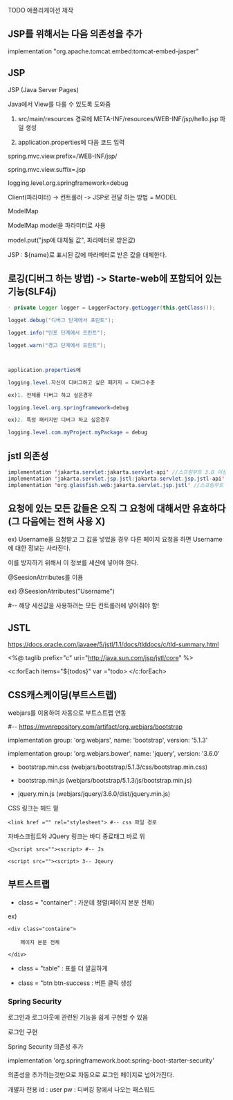 TODO 애플리케이션 제작

## JSP를 위해서는 다음 의존성을 추가
implementation "org.apache.tomcat.embed:tomcat-embed-jasper"

## JSP
JSP (Java Server Pages)

Java에서 View를 다룰 수 있도록 도와줌

1. src/main/resources 경로에  META-INF/resources/WEB-INF/jsp/hello.jsp 파일 생성

2. application.properties에 다음 코드 입력

spring.mvc.view.prefix=/WEB-INF/jsp/

spring.mvc.view.suffix=.jsp

logging.level.org.springframework=debug



Client(파라미터) -> 컨트롤러 -> JSP로 전달 하는 방법  = MODEL

ModelMap

ModelMap model을 파라미터로 사용

model.put("jsp에 대체될 값", 파라메터로 받은값)

JSP : ${name}로 표시된 값에 파라메터로 받은 값을 대체한다.


## 로깅(디버그 하는 방법) -> Starte-web에 포함되어 있는 기능(SLF4j)
```java
- private Logger logger = LoggerFactory.getLogger(this.getClass());

logget.debug("디버그 단계에서 프린트");

logget.info("인포 단계에서 프린트");

logget.warn("경고 단계에서 프린트");



application.properties에

logging.level.자신이 디버그하고 싶은 패키지 = 디버그수준

ex)1. 전체를 디버그 하고 싶은경우

logging.level.org.springframework=debug

ex)2. 특정 패키지만 디버그 하고 싶은경우

logging.level.com.myProject.myPackage = debug
```


## jstl 의존성

```java
implementation 'jakarta.servlet:jakarta.servlet-api' //스프링부트 3.0 이상 
implementation 'jakarta.servlet.jsp.jstl:jakarta.servlet.jsp.jstl-api' //스프링부트 3.0 이상
implementation 'org.glassfish.web:jakarta.servlet.jsp.jstl' //스프링부트 3.0 이상
```


## 요청에 있는 모든 값들은 오직 그 요청에 대해서만 유효하다(그 다음에는 전혀 사용 X)

ex) Username을 요청받고 그 값을 넣었을 경우 다른 페이지 요청을 하면 Username에 대한 정보는 사라진다.

이를 방지하기 위해서 이 정보를 세션에 넣어야 한다.

@SeesionAtrributes를 이용

ex)  @SeesionAtrributes("Username")

#-- 해당 세션값을 사용하려는 모든 컨트롤러에 넣어줘야 함!

## JSTL

https://docs.oracle.com/javaee/5/jstl/1.1/docs/tlddocs/c/tld-summary.html

<%@ taglib prefix="c" uri="http://java.sun.com/jsp/jstl/core" %>

<c:forEach items="${todos}" var ="todo> </c:forEach>

## CSS캐스케이딩(부트스트랩)

webjars를 이용하여 자동으로 부트스트랩 연동

#-- https://mvnrepository.com/artifact/org.webjars/bootstrap

implementation group: 'org.webjars', name: 'bootstrap', version: '5.1.3'

implementation group: 'org.webjars.bower', name: 'jquery', version: '3.6.0'

- bootstrap.min.css (webjars/bootstrap/5.1.3/css/bootstrap.min.css)

- bootstrap.min.js (webjars/bootstrap/5.1.3/js/bootstrap.min.js)

- jquery.min.js (webjars/jquery/3.6.0/dist/jquery.min.js)



CSS 링크는 헤드 밑

<head>

    <link href ="" rel="stylesheet"> #-- css 파일 경로



자바스크립트와 JQuery 링크는 바디 종료태그 바로 위

    <script src=""><script> #-- Js

    <script src=""><script> 3-- Jqeury

</body>

## 부트스트랩

- class = "container" : 가운데 정렬(페이지 본문 전체)

ex)

<body>

    <div class="containe">

        페이지 본문 전체

    </div>

</body>

- class = "table" : 표를 더 깔끔하게

- class = "btn btn-success : 버튼 클릭 생성

### Spring Security

로그인과 로그아웃에 관련된 기능을 쉽게 구현할 수 있음



로그인 구현

Spring Security 의존성 추가

implementation 'org.springframework.boot:spring-boot-starter-security'

의존성을 추가하는것만으로 자동으로 로그인 페이지로 넘어가진다.

개발자 전용 id : user pw : 디버깅 창에서 나오는 패스워드
